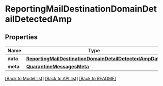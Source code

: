 # ReportingMailDestinationDomainDetailDetectedAmp

## Properties
Name | Type | Description | Notes
------------ | ------------- | ------------- | -------------
**data** | [**ReportingMailDestinationDomainDetailDetectedAmpData**](ReportingMailDestinationDomainDetailDetectedAmpData.md) |  | [optional] 
**meta** | [**QuarantineMessagesMeta**](QuarantineMessagesMeta.md) |  | [optional] 

[[Back to Model list]](../README.md#documentation-for-models) [[Back to API list]](../README.md#documentation-for-api-endpoints) [[Back to README]](../README.md)

